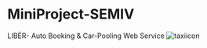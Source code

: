# MiniProject-SEMIV
LIBÉR- Auto Booking & Car-Pooling Web Service
![taxiicon](https://user-images.githubusercontent.com/108254918/221594888-231d1815-e0d8-48cd-8a6e-2a34e0357687.jpg)

